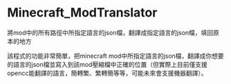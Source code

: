 # Minecraft_ModTranslator
將mod中的所有路徑中所指定語言的json檔，翻譯成指定語言的json檔，填回原本的地方

該程式的功能非常簡單，把minecraft mod中所指定語言的json檔，翻譯成你想要的語言的json檔並寫入到該mod壓縮檔中正確的位置（但實際上目前僅支援opencc能翻譯的語言，簡轉繁、繁轉簡等等，可能未來會支援機器翻譯）。

